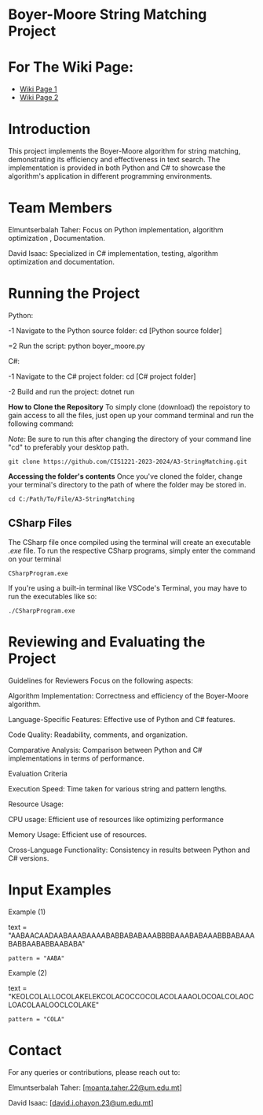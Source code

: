 # Boyer-Moore String Matching Project

# For The Wiki Page:
- [Wiki Page 1](Wiki1.md)
- [Wiki Page 2](Wiki2.md)

# Introduction
This project implements the Boyer-Moore algorithm for string matching, demonstrating its efficiency and effectiveness in text search. The implementation is provided in both Python and C# to showcase the algorithm's application in different programming environments.

# Team Members

Elmuntserbalah Taher: Focus on Python implementation, algorithm optimization , Documentation.

David Isaac: Specialized in C# implementation, testing, algorithm optimization and documentation.

# Running the Project


Python:

-1 Navigate to the Python source folder: cd [Python source folder]

=2 Run the script: python boyer_moore.py


C#:

-1 Navigate to the C# project folder: cd [C# project folder]

-2 Build and run the project: dotnet run


**How to Clone the Repository**
To simply clone (download) the repoistory to gain access to all the files, just open up your command terminal and run the following command:

*Note:* Be sure to run this after changing the directory of your command line "cd" to preferably your desktop path.

```
git clone https://github.com/CIS1221-2023-2024/A3-StringMatching.git
```


**Accessing the folder's contents**
Once you've cloned the folder, change your terminal's directory to the path of where the folder may be stored in.

```
cd C:/Path/To/File/A3-StringMatching
```


## CSharp Files

The CSharp file once compiled using the terminal will create an executable *.exe* file. To run the respective CSharp programs, simply enter the command on your terminal
```
CSharpProgram.exe
``` 
If you're using a built-in terminal like VSCode's Terminal, you may have to run the executables like so:
```
./CSharpProgram.exe
```

# Reviewing and Evaluating the Project
Guidelines for Reviewers
Focus on the following aspects:

Algorithm Implementation: Correctness and efficiency of the Boyer-Moore algorithm.

Language-Specific Features: Effective use of Python and C# features.

Code Quality: Readability, comments, and organization.

Comparative Analysis: Comparison between Python and C# implementations in terms of performance.


Evaluation Criteria

Execution Speed: Time taken for various string and pattern lengths.


Resource Usage:

CPU usage: Efficient use of resources like optimizing performance

Memory Usage: Efficient use of resources.

Cross-Language Functionality: Consistency in results between Python and C# versions.

# Input Examples

Example (1) 

text = "AABAACAADAABAAABAAAABABBABABAAABBBBAAABABAAABBBABAAABABBAABABBAABABA"

    pattern = "AABA"

Example (2) 

text = "KEOLCOLALLOCOLAKELEKCOLACOCCOCOLACOLAAAOLOCOALCOLAOCLOACOLAALOOCLCOLAKE"

    pattern = "COLA"
    
# Contact

For any queries or contributions, please reach out to:

Elmuntserbalah Taher: [moanta.taher.22@um.edu.mt]

David Isaac: [david.i.ohayon.23@um.edu.mt]
